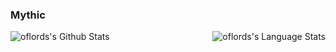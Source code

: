 ### Mythic 

<img align="left" alt="oflords's Github Stats" src="https://github-readme-stats.codestackr.vercel.app/api?username=oflords&show_icons=true&hide_border=true" />
<img align="right" alt="oflords's Language Stats" src="https://github-readme-stats.codestackr.vercel.app/api/top-langs/?username=oflords&hide_border=true" />

